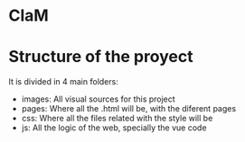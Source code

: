 # ClaM

# Structure of the proyect

It is divided in 4 main folders:

- images: All visual sources for this project
- pages: Where all the .html will be, with the diferent pages
- css: Where all the files related with the style will be
- js: All the logic of the web, specially the vue code